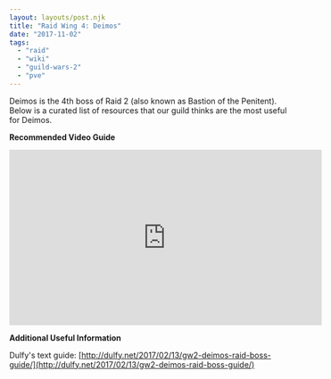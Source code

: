 ```yaml
---
layout: layouts/post.njk
title: "Raid Wing 4: Deimos"
date: "2017-11-02"
tags: 
  - "raid"
  - "wiki"
  - "guild-wars-2"
  - "pve"
---
```


Deimos is the 4th boss of Raid 2 (also known as Bastion of the Penitent). Below is a curated list of resources that our guild thinks are the most useful for Deimos.

**Recommended Video Guide**

<iframe width="560" height="315" src="https://www.youtube.com/embed/04KJ9Mtocmw" title="YouTube video player" frameborder="0" allow="accelerometer; autoplay; clipboard-write; encrypted-media; gyroscope; picture-in-picture" allowfullscreen></iframe>

**Additional Useful Information**

Dulfy's text guide: [http://dulfy.net/2017/02/13/gw2-deimos-raid-boss-guide/](http://dulfy.net/2017/02/13/gw2-deimos-raid-boss-guide/)
